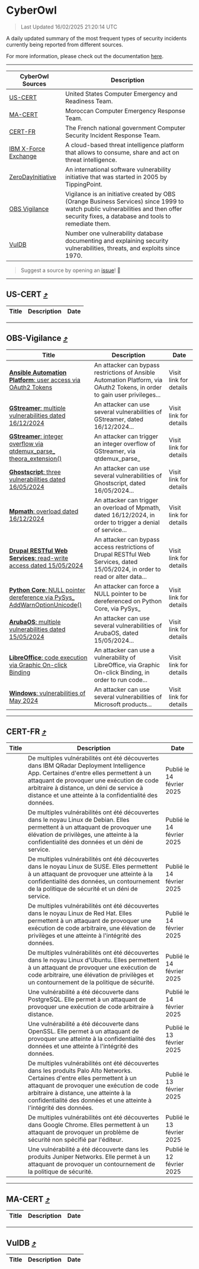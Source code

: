 
 <div id='top'></div>

# CyberOwl

 > Last Updated 16/02/2025 21:20:14 UTC
 
 A daily updated summary of the most frequent types of security incidents currently being reported from different sources.
 
 For more information, please check out the documentation [here](./docs/README.md).
 
 ---
 |CyberOwl Sources|Description|
 |---|---|
 |[US-CERT](#us-cert-arrow_heading_up)|United States Computer Emergency and Readiness Team.|
 |[MA-CERT](#ma-cert-arrow_heading_up)|Moroccan Computer Emergency Response Team.|
 |[CERT-FR](#cert-fr-arrow_heading_up)|The French national government Computer Security Incident Response Team.|
 |[IBM X-Force Exchange](#ibmcloud-arrow_heading_up)|A cloud-based threat intelligence platform that allows to consume, share and act on threat intelligence.|
 |[ZeroDayInitiative](#zerodayinitiative-arrow_heading_up)|An international software vulnerability initiative that was started in 2005 by TippingPoint.|
 |[OBS Vigilance](#obs-vigilance-arrow_heading_up)|Vigilance is an initiative created by OBS (Orange Business Services) since 1999 to watch public vulnerabilities and then offer security fixes, a database and tools to remediate them.|
 |[VulDB](#vuldb-arrow_heading_up)|Number one vulnerability database documenting and explaining security vulnerabilities, threats, and exploits since 1970.|
 
 > Suggest a source by opening an [issue](https://github.com/karimhabush/cyberowl/issues)! :raised_hands:
 ---

## US-CERT [:arrow_heading_up:](#cyberowl)

 |Title|Description|Date|
 |---|---|---|
 
 ---

## OBS-Vigilance [:arrow_heading_up:](#cyberowl)

 |Title|Description|Date|
 |---|---|---|
 |[<a href="https://vigilance.fr/vulnerability/Ansible-Automation-Platform-user-access-via-OAuth2-Tokens-45910" class="noirorange"><b>Ansible Automation Platform</b>: user access via OAuth2 Tokens</a>](https://vigilance.fr/vulnerability/Ansible-Automation-Platform-user-access-via-OAuth2-Tokens-45910)|An attacker can bypass restrictions of Ansible Automation Platform, via OAuth2 Tokens, in order to gain user privileges...|Visit link for details|
 |[<a href="https://vigilance.fr/vulnerability/GStreamer-multiple-vulnerabilities-dated-16-12-2024-45906" class="noirorange"><b>GStreamer</b>: multiple vulnerabilities dated 16/12/2024</a>](https://vigilance.fr/vulnerability/GStreamer-multiple-vulnerabilities-dated-16-12-2024-45906)|An attacker can use several vulnerabilities of GStreamer, dated 16/12/2024...|Visit link for details|
 |[<a href="https://vigilance.fr/vulnerability/GStreamer-integer-overflow-via-qtdemux-parse-theora-extension-45905" class="noirorange"><b>GStreamer</b>: integer overflow via qtdemux_parse_<wbr>theora_extension()</wbr></a>](https://vigilance.fr/vulnerability/GStreamer-integer-overflow-via-qtdemux-parse-theora-extension-45905)|An attacker can trigger an integer overflow of GStreamer, via qtdemux_parse_|Visit link for details|
 |[<a href="https://vigilance.fr/vulnerability/Ghostscript-three-vulnerabilities-dated-16-05-2024-44320" class="noirorange"><b>Ghostscript</b>: three vulnerabilities dated 16/05/2024</a>](https://vigilance.fr/vulnerability/Ghostscript-three-vulnerabilities-dated-16-05-2024-44320)|An attacker can use several vulnerabilities of Ghostscript, dated 16/05/2024...|Visit link for details|
 |[<a href="https://vigilance.fr/vulnerability/Mpmath-overload-dated-16-12-2024-45904" class="noirorange"><b>Mpmath</b>: overload dated 16/12/2024</a>](https://vigilance.fr/vulnerability/Mpmath-overload-dated-16-12-2024-45904)|An attacker can trigger an overload of Mpmath, dated 16/12/2024, in order to trigger a denial of service...|Visit link for details|
 |[<a href="https://vigilance.fr/vulnerability/Drupal-RESTful-Web-Services-read-write-access-dated-15-05-2024-44314" class="noirorange"><b>Drupal RESTful Web Services</b>: read-write access dated 15/05/2024</a>](https://vigilance.fr/vulnerability/Drupal-RESTful-Web-Services-read-write-access-dated-15-05-2024-44314)|An attacker can bypass access restrictions of Drupal RESTful Web Services, dated 15/05/2024, in order to read or alter data...|Visit link for details|
 |[<a href="https://vigilance.fr/vulnerability/Python-Core-NULL-pointer-dereference-via-PySys-AddWarnOptionUnicode-46247" class="noirorange"><b>Python Core</b>: NULL pointer dereference via PySys_<wbr>AddWarnOptionUnicode<wbr>()</wbr></wbr></a>](https://vigilance.fr/vulnerability/Python-Core-NULL-pointer-dereference-via-PySys-AddWarnOptionUnicode-46247)|An attacker can force a NULL pointer to be dereferenced on Python Core, via PySys_|Visit link for details|
 |[<a href="https://vigilance.fr/vulnerability/ArubaOS-multiple-vulnerabilities-dated-15-05-2024-44306" class="noirorange"><b>ArubaOS</b>: multiple vulnerabilities dated 15/05/2024</a>](https://vigilance.fr/vulnerability/ArubaOS-multiple-vulnerabilities-dated-15-05-2024-44306)|An attacker can use several vulnerabilities of ArubaOS, dated 15/05/2024...|Visit link for details|
 |[<a href="https://vigilance.fr/vulnerability/LibreOffice-code-execution-via-Graphic-On-click-Binding-44305" class="noirorange"><b>LibreOffice</b>: code execution via Graphic On-click Binding</a>](https://vigilance.fr/vulnerability/LibreOffice-code-execution-via-Graphic-On-click-Binding-44305)|An attacker can use a vulnerability of LibreOffice, via Graphic On-click Binding, in order to run code...|Visit link for details|
 |[<a href="https://vigilance.fr/vulnerability/Windows-vulnerabilities-of-May-2024-44301" class="noirorange"><b>Windows</b>: vulnerabilities of May 2024</a>](https://vigilance.fr/vulnerability/Windows-vulnerabilities-of-May-2024-44301)|An attacker can use several vulnerabilities of Microsoft products...|Visit link for details|
 
 ---

## CERT-FR [:arrow_heading_up:](#cyberowl)

 |Title|Description|Date|
 |---|---|---|
 |[](https://www.cert.ssi.gouv.fr/avis/CERTFR-2025-AVI-0135/)|De multiples vulnérabilités ont été découvertes dans IBM QRadar Deployment Intelligence App. Certaines d'entre elles permettent à un attaquant de provoquer une exécution de code arbitraire à distance, un déni de service à distance et une atteinte à la confidentialité des données.|Publié le 14 février 2025|
 |[](https://www.cert.ssi.gouv.fr/avis/CERTFR-2025-AVI-0134/)|De multiples vulnérabilités ont été découvertes dans le noyau Linux de Debian. Elles permettent à un attaquant de provoquer une élévation de privilèges, une atteinte à la confidentialité des données et un déni de service.|Publié le 14 février 2025|
 |[](https://www.cert.ssi.gouv.fr/avis/CERTFR-2025-AVI-0133/)|De multiples vulnérabilités ont été découvertes dans le noyau Linux de SUSE. Elles permettent à un attaquant de provoquer une atteinte à la confidentialité des données, un contournement de la politique de sécurité et un déni de service.|Publié le 14 février 2025|
 |[](https://www.cert.ssi.gouv.fr/avis/CERTFR-2025-AVI-0132/)|De multiples vulnérabilités ont été découvertes dans le noyau Linux de Red Hat. Elles permettent à un attaquant de provoquer une exécution de code arbitraire, une élévation de privilèges et une atteinte à l'intégrité des données.|Publié le 14 février 2025|
 |[](https://www.cert.ssi.gouv.fr/avis/CERTFR-2025-AVI-0131/)|De multiples vulnérabilités ont été découvertes dans le noyau Linux d'Ubuntu. Elles permettent à un attaquant de provoquer une exécution de code arbitraire, une élévation de privilèges et un contournement de la politique de sécurité.|Publié le 14 février 2025|
 |[](https://www.cert.ssi.gouv.fr/avis/CERTFR-2025-AVI-0130/)|Une vulnérabilité a été découverte dans PostgreSQL. Elle permet à un attaquant de provoquer une exécution de code arbitraire à distance.|Publié le 14 février 2025|
 |[](https://www.cert.ssi.gouv.fr/avis/CERTFR-2025-AVI-0129/)|Une vulnérabilité a été découverte dans OpenSSL. Elle permet à un attaquant de provoquer une atteinte à la confidentialité des données et une atteinte à l'intégrité des données.|Publié le 13 février 2025|
 |[](https://www.cert.ssi.gouv.fr/avis/CERTFR-2025-AVI-0128/)|De multiples vulnérabilités ont été découvertes dans les produits Palo Alto Networks. Certaines d'entre elles permettent à un attaquant de provoquer une exécution de code arbitraire à distance, une atteinte à la confidentialité des données et une atteinte à l'intégrité des données.|Publié le 13 février 2025|
 |[](https://www.cert.ssi.gouv.fr/avis/CERTFR-2025-AVI-0127/)|De multiples vulnérabilités ont été découvertes dans Google Chrome. Elles permettent à un attaquant de provoquer un problème de sécurité non spécifié par l'éditeur.|Publié le 13 février 2025|
 |[](https://www.cert.ssi.gouv.fr/avis/CERTFR-2025-AVI-0126/)|Une vulnérabilité a été découverte dans les produits Juniper Networks. Elle permet à un attaquant de provoquer un contournement de la politique de sécurité.|Publié le 12 février 2025|
 
 ---

## MA-CERT [:arrow_heading_up:](#cyberowl)

 |Title|Description|Date|
 |---|---|---|
 
 ---

## VulDB [:arrow_heading_up:](#cyberowl)

 |Title|Description|Date|
 |---|---|---|
 